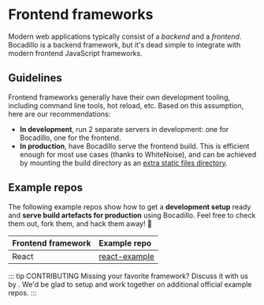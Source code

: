 # Frontend frameworks

Modern web applications typically consist of a _backend_ and a _frontend_. Bocadillo is a backend framework, but it's dead simple to integrate with modern frontend JavaScript frameworks.

## Guidelines

Frontend frameworks generally have their own development tooling, including command line tools, hot reload, etc. Based on this assumption, here are our recommendations:

- **In development**, run 2 separate servers in development: one for Bocadillo, one for the frontend.
- **In production**, have Bocadillo serve the frontend build. This is efficient enough for most use cases (thanks to WhiteNoise), and can be achieved by mounting the build directory as an [extra static files directory](/guide/static-files.md#extra-static-files-directories).

## Example repos

The following example repos show how to get a **development setup** ready and **serve build artefacts for production** using Bocadillo. Feel free to check them out, fork them, and hack them away! 🚀

| Frontend framework | Example repo    |
| :----------------- | :-------------- |
| React              | [react-example] |

[react-example]: https://github.com/bocadilloproject/react-example

::: tip CONTRIBUTING
Missing your favorite framework? Discuss it with us by <open-issue text="opening an issue"/>. We'd be glad to setup and work together on additional official example repos.
:::
